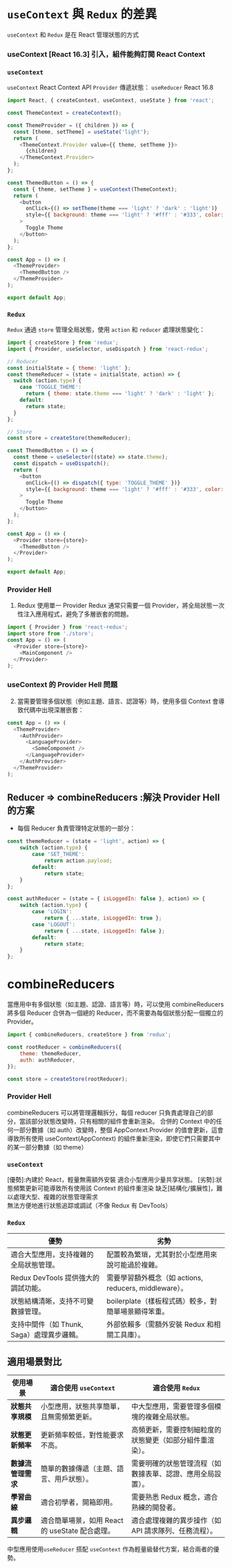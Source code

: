 # `useContext` 與 `Redux` 的差異
`useContext` 和 `Redux` 是在 React 管理狀態的方式

### useContext [React 16.3] 引入，組件能夠訂閱 React Context


### **`useContext`**
`useContext` React Context API `Provider` 傳遞狀態：
`useReducer` React 16.8 
```javascript
import React, { createContext, useContext, useState } from 'react';

const ThemeContext = createContext();

const ThemeProvider = ({ children }) => {
  const [theme, setTheme] = useState('light');
  return (
    <ThemeContext.Provider value={{ theme, setTheme }}>
      {children}
    </ThemeContext.Provider>
  );
};

const ThemedButton = () => {
  const { theme, setTheme } = useContext(ThemeContext);
  return (
    <button
      onClick={() => setTheme(theme === 'light' ? 'dark' : 'light')}
      style={{ background: theme === 'light' ? '#fff' : '#333', color: theme === 'light' ? '#000' : '#fff' }}
    >
      Toggle Theme
    </button>
  );
};

const App = () => (
  <ThemeProvider>
    <ThemedButton />
  </ThemeProvider>
);

export default App;
```

### **`Redux`**
`Redux` 通過 `store` 管理全局狀態，使用 `action` 和 `reducer` 處理狀態變化：

```javascript
import { createStore } from 'redux';
import { Provider, useSelector, useDispatch } from 'react-redux';

// Reducer
const initialState = { theme: 'light' };
const themeReducer = (state = initialState, action) => {
  switch (action.type) {
    case 'TOGGLE_THEME':
      return { theme: state.theme === 'light' ? 'dark' : 'light' };
    default:
      return state;
  }
};

// Store
const store = createStore(themeReducer);

const ThemedButton = () => {
  const theme = useSelector((state) => state.theme);
  const dispatch = useDispatch();
  return (
    <button
      onClick={() => dispatch({ type: 'TOGGLE_THEME' })}
      style={{ background: theme === 'light' ? '#fff' : '#333', color: theme === 'light' ? '#000' : '#fff' }}
    >
      Toggle Theme
    </button>
  );
};

const App = () => (
  <Provider store={store}>
    <ThemedButton />
  </Provider>
);

export default App;
```

### Provider Hell
1. Redux 使用單一 Provider
Redux 通常只需要一個 Provider，將全局狀態一次性注入應用程式，避免了多層嵌套的問題。
```javascript
import { Provider } from 'react-redux';
import store from './store';
const App = () => (
  <Provider store={store}>
    <MainComponent />
  </Provider>
);
```
### useContext 的 Provider Hell 問題
2. 當需要管理多個狀態（例如主題、語言、認證等）時，使用多個 Context 會導致代碼中出現深層嵌套：
```javascript
const App = () => (
  <ThemeProvider>
    <AuthProvider>
      <LanguageProvider>
        <SomeComponent />
      </LanguageProvider>
    </AuthProvider>
  </ThemeProvider>
);
```
## Reducer => combineReducers :解決 Provider Hell 的方案
- 每個 Reducer 負責管理特定狀態的一部分：
```javascript
const themeReducer = (state = 'light', action) => {
    switch (action.type) {
        case 'SET_THEME':
            return action.payload;
        default:
            return state;
    }
};

const authReducer = (state = { isLoggedIn: false }, action) => {
    switch (action.type) {
        case 'LOGIN':
            return { ...state, isLoggedIn: true };
        case 'LOGOUT':
            return { ...state, isLoggedIn: false };
        default:
            return state;
    }
};

```
# combineReducers
當應用中有多個狀態（如主題、認證、語言等）時，可以使用 combineReducers 將多個 Reducer 合併為一個總的 Reducer，而不需要為每個狀態分配一個獨立的 Provider。
```javascript
import { combineReducers, createStore } from 'redux';

const rootReducer = combineReducers({
    theme: themeReducer,
    auth: authReducer,
});

const store = createStore(rootReducer);

```

### Provider Hell 
combineReducers 可以將管理邏輯拆分，每個 reducer 只負責處理自己的部分，當該部分狀態改變時，只有相關的組件會重新渲染。
合併的 Context 中的任何一部分數據（如 auth）改變時，整個 AppContext.Provider 的值會更新，這會導致所有使用 useContext(AppContext) 的組件重新渲染，即使它們只需要其中的某一部分數據（如 theme）

### **`useContext`**

[優勢]:內建於 React，輕量無需額外安裝 適合小型應用少量共享狀態。
[劣勢]:狀態頻繁更新可能導致所有使用該 Context 的組件重渲染
       缺乏[結構化/擴展性]，難以處理大型、複雜的狀態管理需求              
       無法方便地進行狀態追踪或調試（不像 Redux 有 DevTools）

### **`Redux`**
| 優勢                              | 劣勢                                                                 |
|-----------------------------------|----------------------------------------------------------------------|
| 適合大型應用，支持複雜的全局狀態管理。 | 配置較為繁瑣，尤其對於小型應用來說可能過於複雜。                              |
| Redux DevTools 提供強大的調試功能。| 需要學習額外概念（如 actions, reducers, middleware）。               |
| 狀態結構清晰，支持不可變數據管理。   | boilerplate（樣板程式碼）較多，對簡單場景顯得笨重。                                |
| 支持中間件（如 Thunk, Saga）處理異步邏輯。| 外部依賴多（需額外安裝 Redux 和相關工具庫）。                          |

## 適用場景對比
| 使用場景                        | 適合使用 `useContext`                                | 適合使用 `Redux`                                      |
|--------------------------------|----------------------------------------------------|-----------------------------------------------------|
| **狀態共享規模**                | 小型應用，狀態共享簡單，且無需頻繁更新。                   | 中大型應用，需要管理多個模塊的複雜全局狀態。                 |
| **狀態更新頻率**                | 更新頻率較低，對性能要求不高。                          | 高頻更新，需要控制細粒度的狀態變更（如部分組件重渲染）。       |
| **數據流管理需求**              | 簡單的數據傳遞（主題、語言、用戶狀態）。                 | 需要明確的狀態管理流程（如數據表單、認證、應用全局設置）。      |
| **學習曲線**                    | 適合初學者，開箱即用。                               | 需要熟悉 Redux 概念，適合熟練的開發者。                    |
| **異步邏輯**                    | 適合簡單場景，如用 React 的 useState 配合處理。           | 適合處理複雜的異步操作（如 API 請求隊列、任務流程）。          |
中型應用使用`useReducer` 搭配 `useContext` 作為輕量級替代方案，結合兩者的優勢。
